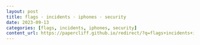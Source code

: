```yaml
---
layout: post
title: flags · incidents · iphones · security
date: 2023-09-13
categories: [flags, incidents, iphones, security]
content_url: https://papercliff.github.io/redirect/?q=flags+incidents+iphones+security&tbs=cdr:1,cd_min:9/12/2023,cd_max:9/14/2023
---
```

